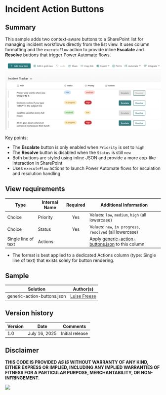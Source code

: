 # Incident Action Buttons

## Summary

This sample adds two context-aware buttons to a SharePoint list for managing incident workflows directly from the list view. It uses column formatting and the `executeFlow` action to provide inline **Escalate** and **Resolve** buttons that trigger Power Automate flows.

![screenshot of the sample](./assets/screenshot.png)

Key points:

- The **Escalate** button is only enabled when `Priority` is set to `high`
- The **Resolve** button is disabled when the `Status` is still `new`
- Both buttons are styled using inline JSON and provide a more app-like interaction in SharePoint
- Uses `executeFlow` actions to launch Power Automate flows for escalation and resolution handling

## View requirements

|Type|Internal Name|Required|Additional Information|
|---|---|:---:|---|
|Choice|Priority|Yes|Values: `low`, `medium`, `high` (all lowercase)|
|Choice|Status|Yes|Values: `new`, `in progress`, `resolved` (all lowercase)|
|Single line of text|Actions| |Apply [generic-action-buttons.json](./generic-action-buttons.json) to this column|

- The format is best applied to a dedicated Actions column (type: Single line of text) that exists solely for button rendering.

## Sample

Solution|Author(s)
--------|---------
generic-action-buttons.json | [Luise Freese](https://github.com/LuiseFreese)

## Version history

Version |Date          |Comments
--------|--------------|--------
1.0     |July 16, 2025 |Initial release

## Disclaimer
**THIS CODE IS PROVIDED *AS IS* WITHOUT WARRANTY OF ANY KIND, EITHER EXPRESS OR IMPLIED, INCLUDING ANY IMPLIED WARRANTIES OF FITNESS FOR A PARTICULAR PURPOSE, MERCHANTABILITY, OR NON-INFRINGEMENT.**

<img src="https://pnptelemetry.azurewebsites.net/list-formatting/column-samples/incident-action-buttons" />
